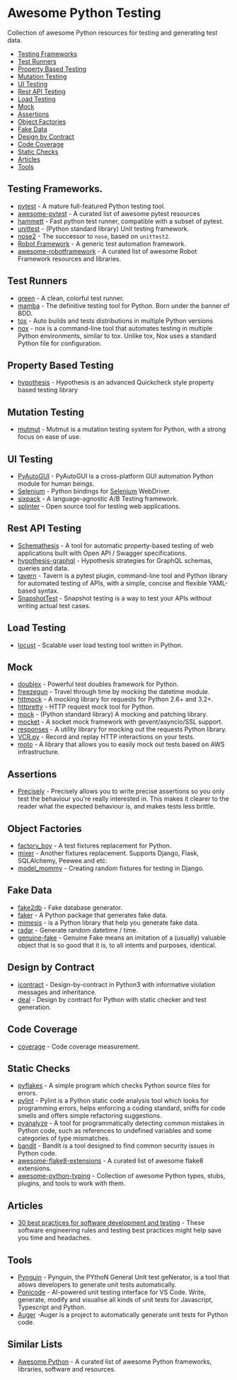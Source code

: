 # Awesome Python Testing
Collection of awesome Python resources for testing and generating test data.

- [Testing Frameworks](#testing-frameworks)
- [Test Runners](#test-runners)
- [Property Based Testing](#property-based-testing)
- [Mutation Testing](#mutation-testing)
- [UI Testing](#ui-testing)
- [Rest API Testing](#rest-api-testing)
- [Load Testing](#load-testing)
- [Mock](#mock)
- [Assertions](#assertions)
- [Object Factories](#object-factories)
- [Fake Data](#fake-data)
- [Design by Contract](#design-by-contract)
- [Code Coverage](#code-coverage)
- [Static Checks](#static-checks)
- [Articles](#articles)
- [Tools](*tools)

## Testing Frameworks.
- [pytest](https://docs.pytest.org/en/latest/) - A mature full-featured Python testing tool.
- [awesome-pytest](https://github.com/augustogoulart/awesome-pytest) - A curated list of awesome pytest resources
- [hammett](https://github.com/boxed/hammett) - Fast python test runner, compatible with a subset of pytest.
- [unittest](https://docs.python.org/3/library/unittest.html) - (Python standard library) Unit testing framework.
- [nose2](https://github.com/nose-devs/nose2) - The successor to `nose`, based on `unittest2`.
- [Robot Framework](https://github.com/robotframework/robotframework) - A generic test automation framework.
- [awesome-robotframework](https://github.com/fkromer/awesome-robotframework) - A curated list of awesome Robot Framework resources and libraries.

## Test Runners
- [green](https://github.com/CleanCut/green) - A clean, colorful test runner.
- [mamba](http://nestorsalceda.github.io/mamba/) - The definitive testing tool for Python. Born under the banner of BDD.
- [tox](https://tox.readthedocs.io/en/latest/) - Auto builds and tests distributions in multiple Python versions
- [nox](https://github.com/theacodes/nox) - nox is a command-line tool that automates testing in multiple Python environments, similar to tox. Unlike tox, Nox uses a standard Python file for configuration.

## Property Based Testing
- [hypothesis](https://github.com/HypothesisWorks/hypothesis) - Hypothesis is an advanced Quickcheck style property based testing library

## Mutation Testing
- [mutmut](https://github.com/boxed/mutmut) - Mutmut is a mutation testing system for Python, with a strong focus on ease of use.

## UI Testing
- [PyAutoGUI](https://github.com/asweigart/pyautogui) - PyAutoGUI is a cross-platform GUI automation Python module for human beings.
- [Selenium](https://pypi.org/project/selenium/) - Python bindings for [Selenium](http://www.seleniumhq.org/) WebDriver.
- [sixpack](https://github.com/seatgeek/sixpack) - A language-agnostic A/B Testing framework.
- [splinter](https://github.com/cobrateam/splinter) - Open source tool for testing web applications.

## Rest API Testing
- [Schemathesis](https://github.com/kiwicom/schemathesis) - A tool for automatic property-based testing of web applications built with Open API / Swagger specifications.
- [hypothesis-graphql](https://github.com/Stranger6667/hypothesis-graphql) - Hypothesis strategies for GraphQL schemas, queries and data.
- [tavern](https://github.com/taverntesting/tavern) - Tavern is a pytest plugin, command-line tool and Python library for automated testing of APIs, with a simple, concise and flexible YAML-based syntax.
- [SnapshotTest](https://github.com/syrusakbary/snapshottest) - Snapshot testing is a way to test your APIs without writing actual test cases.

## Load Testing
- [locust](https://github.com/locustio/locust) - Scalable user load testing tool written in Python.

## Mock
- [doublex](https://pypi.org/project/doublex/) - Powerful test doubles framework for Python.
- [freezegun](https://github.com/spulec/freezegun) - Travel through time by mocking the datetime module.
- [httmock](https://github.com/patrys/httmock) - A mocking library for requests for Python 2.6+ and 3.2+.
- [httpretty](https://github.com/gabrielfalcao/HTTPretty) - HTTP request mock tool for Python.
- [mock](https://docs.python.org/3/library/unittest.mock.html) - (Python standard library) A mocking and patching library.
- [mocket](https://github.com/mindflayer/python-mocket) - A socket mock framework with gevent/asyncio/SSL support.
- [responses](https://github.com/getsentry/responses) - A utility library for mocking out the requests Python library.
- [VCR.py](https://github.com/kevin1024/vcrpy) - Record and replay HTTP interactions on your tests.
- [moto](https://github.com/spulec/moto) - A library that allows you to easily mock out tests based on AWS infrastructure.

## Assertions
- [Precisely](https://github.com/mwilliamson/python-precisely) - Precisely allows you to write precise assertions so you only test the behaviour you're really interested in. This makes it clearer to the reader what the expected behaviour is, and makes tests less brittle.

## Object Factories
- [factory_boy](https://github.com/FactoryBoy/factory_boy) - A test fixtures replacement for Python.
- [mixer](https://github.com/klen/mixer) - Another fixtures replacement. Supports Django, Flask, SQLAlchemy, Peewee and etc.
- [model_mommy](https://github.com/vandersonmota/model_mommy) - Creating random fixtures for testing in Django.

## Fake Data
- [fake2db](https://github.com/emirozer/fake2db) - Fake database generator.
- [faker](https://github.com/joke2k/faker) - A Python package that generates fake data.
- [mimesis](https://github.com/lk-geimfari/mimesis) - is a Python library that help you generate fake data.
- [radar](https://pypi.org/project/radar/) - Generate random datetime / time.
- [genuine-fake](https://github.com/xeroxzen/genuine-fake) - Genuine Fake means an imitation of a (usually) valuable object that is so good that it is, to all intents and purposes, identical.

## Design by Contract
- [icontract](https://github.com/Parquery/icontract) - Design-by-contract in Python3 with informative violation messages and inheritance.
- [deal](https://github.com/life4/deal) - Design by contract for Python with static checker and test generation.

## Code Coverage
- [coverage](https://pypi.org/project/coverage/) - Code coverage measurement.

## Static Checks
- [pyflakes](https://github.com/PyCQA/pyflakes) - A simple program which checks Python source files for errors.
- [pylint](https://github.com/PyCQA/pylint) - Pylint is a Python static code analysis tool which looks for programming errors, helps enforcing a coding standard, sniffs for code smells and offers simple refactoring suggestions.
- [pyanalyze](https://github.com/quora/pyanalyze) - A tool for programmatically detecting common mistakes in Python code, such as references to undefined variables and some categories of type mismatches.
- [bandit](https://github.com/PyCQA/bandit) - Bandit is a tool designed to find common security issues in Python code.
- [awesome-flake8-extensions](https://github.com/cleder/awesome-flake8-extensions) - A curated list of awesome flake8 extensions.
- [awesome-python-typing](https://github.com/typeddjango/awesome-python-typing) - Collection of awesome Python types, stubs, plugins, and tools to work with them.

## Articles
- [30 best practices for software development and testing](https://opensource.com/article/17/5/30-best-practices-software-development-and-testing) - These software engineering rules and testing best practices might help save you time and headaches.

## Tools
- [Pynguin](https://github.com/se2p/pynguin) - Pynguin, the PYthoN General UnIt test geNerator, is a tool that allows developers to generate unit tests automatically.
- [Ponicode](https://www.ponicode.com/) - AI-powered unit testing interface for VS Code. Write, generate, modify and visualise all kinds of unit tests for Javascript, Typescript and Python.
- [Auger](https://github.com/laffra/auger) -Auger is a project to automatically generate unit tests for Python code.


## Similar Lists
- [Awesome Python](https://github.com/vinta/awesome-python/blob/master/README.md#testing) - A curated list of awesome Python frameworks, libraries, software and resources.
